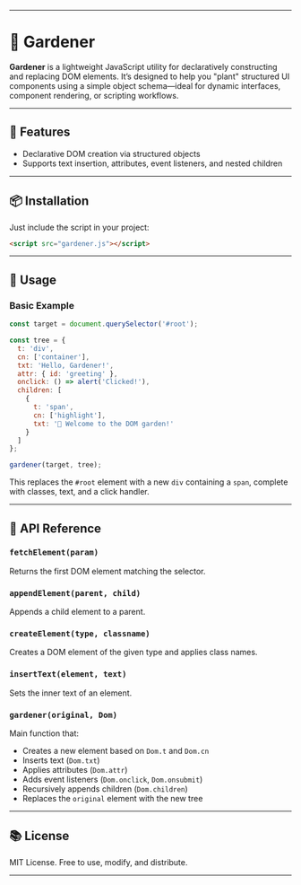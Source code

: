 
---

# 🌱 Gardener

**Gardener** is a lightweight JavaScript utility for declaratively constructing and replacing DOM elements. It’s designed to help you "plant" structured UI components using a simple object schema—ideal for dynamic interfaces, component rendering, or scripting workflows.

---

## 🚀 Features

- Declarative DOM creation via structured objects
- Supports text insertion, attributes, event listeners, and nested children

---

## 📦 Installation

Just include the script in your project:

```html
<script src="gardener.js"></script>
```

---

## 🌿 Usage

### Basic Example

```js
const target = document.querySelector('#root');

const tree = {
  t: 'div',
  cn: ['container'],
  txt: 'Hello, Gardener!',
  attr: { id: 'greeting' },
  onclick: () => alert('Clicked!'),
  children: [
    {
      t: 'span',
      cn: ['highlight'],
      txt: '🌼 Welcome to the DOM garden!'
    }
  ]
};

gardener(target, tree);
```

This replaces the `#root` element with a new `div` containing a `span`, complete with classes, text, and a click handler.

---

## 🧩 API Reference

### `fetchElement(param)`
Returns the first DOM element matching the selector.

### `appendElement(parent, child)`
Appends a child element to a parent.

### `createElement(type, classname)`
Creates a DOM element of the given type and applies class names.

### `insertText(element, text)`
Sets the inner text of an element.

### `gardener(original, Dom)`
Main function that:
- Creates a new element based on `Dom.t` and `Dom.cn`
- Inserts text (`Dom.txt`)
- Applies attributes (`Dom.attr`)
- Adds event listeners (`Dom.onclick`, `Dom.onsubmit`)
- Recursively appends children (`Dom.children`)
- Replaces the `original` element with the new tree

---



## 📚 License

MIT License. Free to use, modify, and distribute.

---
